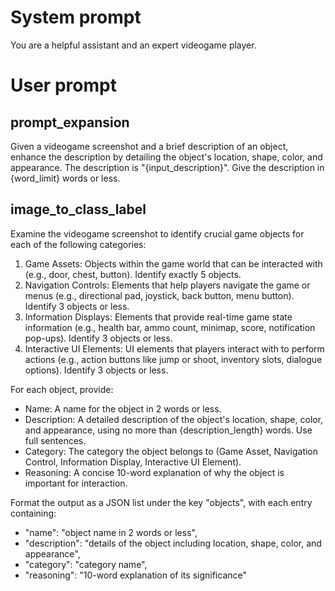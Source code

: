 # System prompt
You are a helpful assistant and an expert videogame player.

# User prompt

## prompt_expansion
Given a videogame screenshot and a brief description of an object, enhance the description by detailing the object's location, shape, color, and appearance. The description is "{input_description}". Give the description in {word_limit} words or less.


## image_to_class_label
Examine the videogame screenshot to identify crucial game objects for each of the following categories:

1. Game Assets: Objects within the game world that can be interacted with (e.g., door, chest, button). Identify exactly 5 objects.
2. Navigation Controls: Elements that help players navigate the game or menus (e.g., directional pad, joystick, back button, menu button). Identify 3 objects or less.
3. Information Displays: Elements that provide real-time game state information (e.g., health bar, ammo count, minimap, score, notification pop-ups). Identify 3 objects or less.
4. Interactive UI Elements: UI elements that players interact with to perform actions (e.g., action buttons like jump or shoot, inventory slots, dialogue options). Identify 3 objects or less.

For each object, provide:
- Name: A name for the object in 2 words or less.
- Description: A detailed description of the object's location, shape, color, and appearance, using no more than {description_length} words. Use full sentences.
- Category: The category the object belongs to (Game Asset, Navigation Control, Information Display, Interactive UI Element).
- Reasoning: A concise 10-word explanation of why the object is important for interaction.

Format the output as a JSON list under the key "objects", with each entry containing:
- "name": "object name in 2 words or less",
- "description": "details of the object including location, shape, color, and appearance",
- "category": "category name",
- "reasoning": "10-word explanation of its significance"